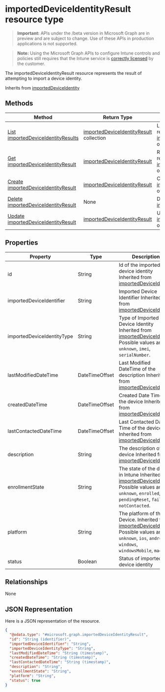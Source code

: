 ﻿# importedDeviceIdentityResult resource type

> **Important:** APIs under the /beta version in Microsoft Graph are in preview and are subject to change. Use of these APIs in production applications is not supported.

> **Note:** Using the Microsoft Graph APIs to configure Intune controls and policies still requires that the Intune service is [correctly licensed](https://go.microsoft.com/fwlink/?linkid=839381) by the customer.

The importedDeviceIdentityResult resource represents the result of attempting to import a device identity.

Inherits from [importedDeviceIdentity](../resources/intune_corpenrollment_importeddeviceidentity.md)

## Methods
|Method|Return Type|Description|
|---|---|---|
|[List importedDeviceIdentityResults](../api/intune_corpenrollment_importeddeviceidentityresult_list.md)|[importedDeviceIdentityResult](../resources/intune_corpenrollment_importeddeviceidentityresult.md) collection|List properties and relationships of the [importedDeviceIdentityResult](../resources/intune_corpenrollment_importeddeviceidentityresult.md) objects.|
|[Get importedDeviceIdentityResult](../api/intune_corpenrollment_importeddeviceidentityresult_get.md)|[importedDeviceIdentityResult](../resources/intune_corpenrollment_importeddeviceidentityresult.md)|Read properties and relationships of the [importedDeviceIdentityResult](../resources/intune_corpenrollment_importeddeviceidentityresult.md) object.|
|[Create importedDeviceIdentityResult](../api/intune_corpenrollment_importeddeviceidentityresult_create.md)|[importedDeviceIdentityResult](../resources/intune_corpenrollment_importeddeviceidentityresult.md)|Create a new [importedDeviceIdentityResult](../resources/intune_corpenrollment_importeddeviceidentityresult.md) object.|
|[Delete importedDeviceIdentityResult](../api/intune_corpenrollment_importeddeviceidentityresult_delete.md)|None|Deletes a [importedDeviceIdentityResult](../resources/intune_corpenrollment_importeddeviceidentityresult.md).|
|[Update importedDeviceIdentityResult](../api/intune_corpenrollment_importeddeviceidentityresult_update.md)|[importedDeviceIdentityResult](../resources/intune_corpenrollment_importeddeviceidentityresult.md)|Update the properties of a [importedDeviceIdentityResult](../resources/intune_corpenrollment_importeddeviceidentityresult.md) object.|

## Properties
|Property|Type|Description|
|---|---|---|
|id|String|Id of the imported device identity Inherited from [importedDeviceIdentity](../resources/intune_corpenrollment_importeddeviceidentity.md)|
|importedDeviceIdentifier|String|Imported Device Identifier Inherited from [importedDeviceIdentity](../resources/intune_corpenrollment_importeddeviceidentity.md)|
|importedDeviceIdentityType|String|Type of Imported Device Identity Inherited from [importedDeviceIdentity](../resources/intune_corpenrollment_importeddeviceidentity.md) Possible values are: `unknown`, `imei`, `serialNumber`.|
|lastModifiedDateTime|DateTimeOffset|Last Modified DateTime of the description Inherited from [importedDeviceIdentity](../resources/intune_corpenrollment_importeddeviceidentity.md)|
|createdDateTime|DateTimeOffset|Created Date Time of the device Inherited from [importedDeviceIdentity](../resources/intune_corpenrollment_importeddeviceidentity.md)|
|lastContactedDateTime|DateTimeOffset|Last Contacted Date Time of the device Inherited from [importedDeviceIdentity](../resources/intune_corpenrollment_importeddeviceidentity.md)|
|description|String|The description of the device Inherited from [importedDeviceIdentity](../resources/intune_corpenrollment_importeddeviceidentity.md)|
|enrollmentState|String|The state of the device in Intune Inherited from [importedDeviceIdentity](../resources/intune_corpenrollment_importeddeviceidentity.md) Possible values are: `unknown`, `enrolled`, `pendingReset`, `failed`, `notContacted`.|
|platform|String|The platform of the Device. Inherited from [importedDeviceIdentity](../resources/intune_corpenrollment_importeddeviceidentity.md) Possible values are: `unknown`, `ios`, `android`, `windows`, `windowsMobile`, `macOS`.|
|status|Boolean|Status of imported device identity|

## Relationships
None
## JSON Representation
Here is a JSON representation of the resource.
<!-- {
  "blockType": "resource",
  "keyProperty": "id",
  "@odata.type": "microsoft.graph.importedDeviceIdentityResult"
}
-->
```json
{
  "@odata.type": "#microsoft.graph.importedDeviceIdentityResult",
  "id": "String (identifier)",
  "importedDeviceIdentifier": "String",
  "importedDeviceIdentityType": "String",
  "lastModifiedDateTime": "String (timestamp)",
  "createdDateTime": "String (timestamp)",
  "lastContactedDateTime": "String (timestamp)",
  "description": "String",
  "enrollmentState": "String",
  "platform": "String",
  "status": true
}
```



